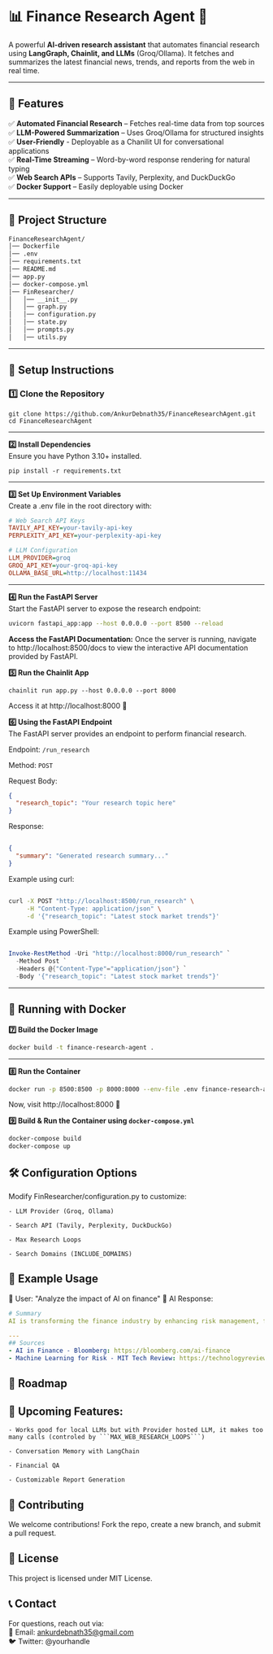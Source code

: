# 📊 Finance Research Agent 🚀

A powerful **AI-driven research assistant** that automates financial research using **LangGraph, Chainlit, and LLMs** (Groq/Ollama). It fetches and summarizes the latest financial news, trends, and reports from the web in real time.

---

## 🌟 Features

✅ **Automated Financial Research** – Fetches real-time data from top sources  
✅ **LLM-Powered Summarization** – Uses Groq/Ollama for structured insights  
✅ **User-Friendly** - Deployable as a Chanilit UI for conversational applications  
✅ **Real-Time Streaming** – Word-by-word response rendering for natural typing  
✅ **Web Search APIs** – Supports Tavily, Perplexity, and DuckDuckGo  
✅ **Docker Support** – Easily deployable using Docker  

---

## 📁 Project Structure
```bash
FinanceResearchAgent/
│── Dockerfile
│── .env
│── requirements.txt
│── README.md
│── app.py
│── docker-compose.yml
│── FinResearcher/
│   │── __init__.py
│   │── graph.py
│   │── configuration.py
│   │── state.py
│   │── prompts.py
│   │── utils.py
```


---

## 🔧 Setup Instructions

### **1️⃣ Clone the Repository**
```shell
git clone https://github.com/AnkurDebnath35/FinanceResearchAgent.git
cd FinanceResearchAgent
```

---

**2️⃣ Install Dependencies**  
Ensure you have Python 3.10+ installed.

```shell
pip install -r requirements.txt
```
---

**3️⃣ Set Up Environment Variables**  
Create a .env file in the root directory with:

```ini
# Web Search API Keys
TAVILY_API_KEY=your-tavily-api-key
PERPLEXITY_API_KEY=your-perplexity-api-key

# LLM Configuration
LLM_PROVIDER=groq
GROQ_API_KEY=your-groq-api-key
OLLAMA_BASE_URL=http://localhost:11434
```
---
**4️⃣ Run the FastAPI Server**  
Start the FastAPI server to expose the research endpoint:
```bash
uvicorn fastapi_app:app --host 0.0.0.0 --port 8500 --reload

```
**Access the FastAPI Documentation:** 
Once the server is running, 
navigate to http://localhost:8500/docs to view the interactive API documentation provided by FastAPI.

**5️⃣ Run the Chainlit App**
```shell
chainlit run app.py --host 0.0.0.0 --port 8000
```
Access it at http://localhost:8000 🚀

**6️⃣ Using the FastAPI Endpoint**  
The FastAPI server provides an endpoint to perform financial research.

Endpoint: ```/run_research```

Method: ```POST```

Request Body:

```json
{
  "research_topic": "Your research topic here"
}
```
Response:

```json

{
  "summary": "Generated research summary..."
}
```

Example using curl:

```bash

curl -X POST "http://localhost:8500/run_research" \
     -H "Content-Type: application/json" \
     -d '{"research_topic": "Latest stock market trends"}'
```

Example using PowerShell:

```powershell

Invoke-RestMethod -Uri "http://localhost:8000/run_research" `
  -Method Post `
  -Headers @{"Content-Type"="application/json"} `
  -Body '{"research_topic": "Latest stock market trends"}'
```
---
## 🐳 Running with Docker  
**7️⃣ Build the Docker Image**
```bash
docker build -t finance-research-agent .
```
---

**8️⃣ Run the Container**

```bash
docker run -p 8500:8500 -p 8000:8000 --env-file .env finance-research-agent
```
Now, visit http://localhost:8000 🎯

**9️⃣ Build & Run the Container using ```docker-compose.yml```**
```bash
docker-compose build
docker-compose up
```

## 🛠️ Configuration Options

Modify FinResearcher/configuration.py to customize:

    - LLM Provider (Groq, Ollama)
    
    - Search API (Tavily, Perplexity, DuckDuckGo)
    
    - Max Research Loops

    - Search Domains (INCLUDE_DOMAINS)

## 📌 Example Usage
💬 User: "Analyze the impact of AI on finance"
🤖 AI Response:

```yaml
# Summary
AI is transforming the finance industry by enhancing risk management, fraud detection, and algorithmic trading. Banks and hedge funds increasingly rely on machine learning for predictive analytics...

---
## Sources
- AI in Finance - Bloomberg: https://bloomberg.com/ai-finance
- Machine Learning for Risk - MIT Tech Review: https://technologyreview.com/ml-risk
```

## 🎯 Roadmap  
## 🚀 Upcoming Features:

      

    - Works good for local LLMs but with Provider hosted LLM, it makes too many calls (controled by ```MAX_WEB_RESEARCH_LOOPS```)
    
    - Conversation Memory with LangChain
    
    - Financial QA
    
    - Customizable Report Generation


## 🤝 Contributing

We welcome contributions! Fork the repo, create a new branch, and submit a pull request.

## 📝 License

This project is licensed under MIT License.

## 📞 Contact
For questions, reach out via:  
📧 Email: ankurdebnath35@gmail.com  
🐦 Twitter: @yourhandle

